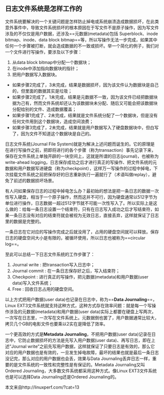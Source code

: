 ## 日志文件系统是怎样工作的

文件系统要解决的一个关键问题是怎样防止掉电或系统崩溃造成数据损坏，在此类意外事件中，导致文件系统损坏的根本原因在于写文件不是原子操作，因为写文件涉及的不仅仅是用户数据，还涉及==元数据(metadata)包括 Superblock、inode bitmap、inode、data block bitmap==等，所以写操作无法一步完成，如果其中任何一个步骤被打断，就会造成数据的不一致或损坏。举一个简化的例子，我们对一个文件进行写操作，要涉及以下步骤：

1. 从data block bitmap中分配一个数据块；
2. 在inode中添加指向数据块的指针；
3. 把用户数据写入数据块。

- 如果步骤2完成了，3未完成，结果是数据损坏，因为该文件认为数据块是自己的，但里面的数据其实是垃圾；
- 如果步骤2完成了，1未完成，结果是元数据不一致，因为该文件已经把数据块据为己有，然而文件系统却还认为该数据块未分配、随后又可能会把该数据块分配给别的文件、造成数据覆盖；
- 如果步骤1完成了、2未完成，结果就是文件系统分配了一个数据块，但是没有任何文件用到这个数据块，造成空间浪费；
- 如果步骤3完成了，2未完成，结果就是用户数据写入了硬盘数据块中，但白写了，因为文件不知道这个数据块是自己的。

日志文件系统(Journal File System)就是为解决上述问题而诞生的。它的原理是在进行写操作之前，把即将进行的各个步骤（称为transaction）事先记录下来，保存在文件系统上单独开辟的一块空间上，这就是所谓的日志(journal)，也被称为write-ahead logging，日志保存成功之后才进行真正的写操作、把文件系统的元数据和用户数据写进硬盘（称为checkpoint），这样万一写操作的过程中掉电，下次挂载文件系统之前把保存好的日志重新执行一遍就行了（术语叫做replay），避免了前述的数据损坏场景。

有人问如果保存日志的过程中掉电怎么办？最初始的想法是把一条日志的数据一次性写入硬盘，相当于一个原子操作，然而这并不可行，因为硬盘通常以512字节为单位进行操作，日志数据一超过512字节就不可能一次性写入了。所以实际上是这么做的：给每一条日志设置一个结束符，只有在日志写入成功之后才写结束符，如果一条日志没有对应的结束符就会被视为无效日志，直接丢弃，这样就保证了日志里的数据是完整的。

一条日志在它对应的写操作完成之后就没用了，占用的硬盘空间就可以释放。保存日志的硬盘空间大小是有限的，被循环使用，所以日志也被称为==circular log==。

至此可以总结一下日志文件系统的工作步骤了：

1. Journal write : 把transaction写入日志中；
2. Journal commit : 在一条日志保存好之后，写入结束符；
3. Checkpoint : 进行真正的写操作，把元数据(metadata)和用户数据(user data)写入文件系统；
4. Free : 回收日志占用的硬盘空间。

以上方式把用户数据(user data)也记录在日志中，称为==**Data Journaling**==，Linux EXT3文件系统就支持这种方式，这种方式存在效率问题：就是每一个写操作涉及的元数据(metadata)和用户数据(user data)实际上都要在硬盘上写两次，一次写在日志里，一次写在文件系统上。元数据倒也罢了，用户数据通常比较大，拷贝几个GB的电影文件也要乘以2实在是降低了效率。

一个更高效的方式是**Metadata Journaling**，不把用户数据(user data)记录在日志中，它防止数据损坏的方法是先写入用户数据(user data)、再写日志，即在上述”Journal write”之前先写用户数据，这样就保证了只要日志是有效的，那么它对应的用户数据也是有效的，一旦发生掉电故障，最坏的结果也就是最后一条日志没记完，那么对应的用户数据也会丢，效果与Data Journaling丢弃日志一样，重要的是文件系统的一致性和完整性是有保证的。Metadata Journaling又叫Ordered Journaling，大多数文件系统都采用这种方式。像Linux EXT3文件系统也是可以选择Data Journaling还是Ordered Journaling的。





本文来自http://linuxperf.com/?cat=13